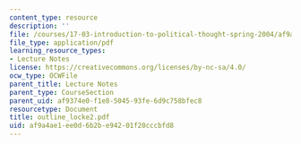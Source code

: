 ```yaml
---
content_type: resource
description: ''
file: /courses/17-03-introduction-to-political-thought-spring-2004/af9a4ae1ee0d6b2be94201f20cccbfd8_outline_locke2.pdf
file_type: application/pdf
learning_resource_types:
- Lecture Notes
license: https://creativecommons.org/licenses/by-nc-sa/4.0/
ocw_type: OCWFile
parent_title: Lecture Notes
parent_type: CourseSection
parent_uid: af9374e0-f1e8-5045-93fe-6d9c758bfec8
resourcetype: Document
title: outline_locke2.pdf
uid: af9a4ae1-ee0d-6b2b-e942-01f20cccbfd8
---
```


